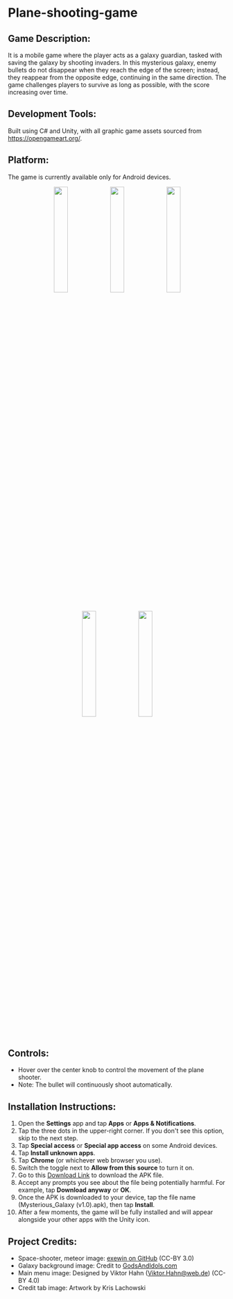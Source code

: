 # Plane-shooting-game

## Game Description:
It is a mobile game where the player acts as a galaxy guardian, tasked with saving the galaxy by shooting invaders. In this mysterious galaxy, enemy bullets do not disappear when they reach the edge of the screen; instead, they reappear from the opposite edge, continuing in the same direction. The game challenges players to survive as long as possible, with the score increasing over time. 

## Development Tools:
Built using C# and Unity, with all graphic game assets sourced from https://opengameart.org/.

## Platform:
The game is currently available only for Android devices.

<div align="center">
<img width="25%" src="https://github.com/Locus-Wong/Plane-shooting-game/assets/125144955/425d09fd-7948-4cc2-a18a-eaaa99e89d35">
<img width="25%" src="https://github.com/Locus-Wong/Plane-shooting-game/assets/125144955/b14209dc-2d09-4f40-9972-d0b5746aaf13">
<img width="25%" src="https://github.com/Locus-Wong/Plane-shooting-game/assets/125144955/fcae2c24-c6df-42cf-9f86-3ac8bc264765">
</div>

<div align="center">
<img width="25%" src="https://github.com/Locus-Wong/Plane-shooting-game/assets/125144955/295df3d0-ba1f-4ec6-9f8d-2a0d6a7da685">
<img width="25%" src="https://github.com/Locus-Wong/Plane-shooting-game/assets/125144955/a84732f1-bcd3-4009-894d-7fba0d81ea06">
</div>

## Controls:
- Hover over the center knob to control the movement of the plane shooter.
- Note: The bullet will continuously shoot automatically.

## Installation Instructions:
1. Open the **Settings** app and tap **Apps** or **Apps & Notifications**.
2. Tap the three dots in the upper-right corner. If you don't see this option, skip to the next step.
3. Tap **Special access** or **Special app access** on some Android devices.
4. Tap **Install unknown apps**.
5. Tap **Chrome** (or whichever web browser you use).
6. Switch the toggle next to **Allow from this source** to turn it on.
7. Go to this [Download Link](https://drive.google.com/file/d/1FprYLiNEwQbOy70P-miK7ruzshzfT7N6/view?usp=sharing) to download the APK file.
8. Accept any prompts you see about the file being potentially harmful. For example, tap **Download anyway** or **OK**.
9. Once the APK is downloaded to your device, tap the file name (Mysterious_Galaxy (v1.0).apk), then tap **Install**.
10. After a few moments, the game will be fully installed and will appear alongside your other apps with the Unity icon.

## Project Credits:

- Space-shooter, meteor image: [exewin on GitHub](https://github.com/exewin) (CC-BY 3.0)
- Galaxy background image: Credit to [GodsAndIdols.com](http://www.GodsAndIdols.com)
- Main menu image: Designed by Viktor Hahn (Viktor.Hahn@web.de) (CC-BY 4.0)
- Credit tab image: Artwork by Kris Lachowski

